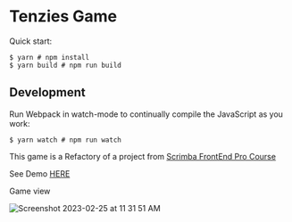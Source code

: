 # Tenzies Game

Quick start:

```
$ yarn # npm install
$ yarn build # npm run build
````

## Development

Run Webpack in watch-mode to continually compile the JavaScript as you work:

```
$ yarn watch # npm run watch
```

This game is a Refactory of a project from [Scrimba FrontEnd Pro Course](https://scrimba.com/learn/frontend)

See Demo [HERE](https://calm-moonbeam-29bc7d.netlify.app/)

Game view

![Screenshot 2023-02-25 at 11 31 51 AM](https://user-images.githubusercontent.com/58727101/221352170-0fd976b7-bcb7-4eb7-93a1-49b3d62efa26.png)
